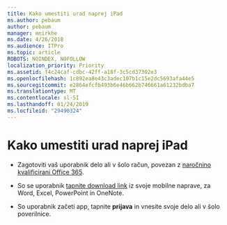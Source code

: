 ```yaml
---
title: Kako umestiti urad naprej iPad
ms.author: pebaum
author: pebaum
manager: mnirkhe
ms.date: 4/26/2018
ms.audience: ITPro
ms.topic: article
ROBOTS: NOINDEX, NOFOLLOW
localization_priority: Priority
ms.assetid: f4c24caf-cdbc-42ff-a18f-3c5cd37302e3
ms.openlocfilehash: 1c892ea8e43c3adec107b1c15e2dc5693afa44e5
ms.sourcegitcommit: e2864efcfb493b6e46b662b746661a61232bdba7
ms.translationtype: MT
ms.contentlocale: sl-SI
ms.lasthandoff: 01/24/2019
ms.locfileid: "29490324"
---
```

# <a name="how-to-install-office-on-an-ipad"></a>Kako umestiti urad naprej iPad

- Zagotoviti vaš uporabnik delo ali v šolo račun, povezan z [naročnino kvalificirani Office 365](https://support.office.com/article/9ef8b63a-05fd-4f9c-bac5-29da046833ea).
    
- So se uporabnik [tapnite download link](https://support.office.com/article/9df6d10c-7281-4671-8666-6ca8e339b628) iz svoje mobilne naprave, za Word, Excel, PowerPoint in OneNote. 
    
- So uporabnik začeti app, tapnite **prijava** in vnesite svoje delo ali v šolo poverilnice. 
    

